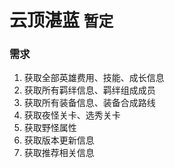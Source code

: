 # 云顶湛蓝 ````暂定````


### 需求
1. 获取全部英雄费用、技能、成长信息
2. 获取所有羁绊信息、羁绊组成成员
3. 获取所有装备信息、装备合成路线
4. 获取夜怪关卡、选秀关卡
5. 获取野怪属性
6. 获取版本更新信息
7. 获取推荐相关信息




